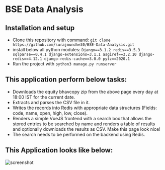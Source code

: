 # BSE Data Analysis

## Installation and setup

- Clone this repository with command: `git clone https://github.com/surajmundhe30/BSE-Data-Analysis.git`
- install below all python modules: 
`Django==3.1.2
    redis==3.5.3
    sqlparse==0.4.1
    django-extensions=3.1.1
    asgiref==3.2.10
    django-redis==4.12.1
    django-redis-cache==3.0.0
    pytz==2020.1`
 - Run the project with `python3 manage.py runserver`



## This application perform below tasks:

- Downloads the equity bhavcopy zip from the above page every day at 18:00 IST for the current date.
- Extracts and parses the CSV file in it.
- Writes the records into Redis with appropriate data structures (Fields: code, name, open, high, low, close).
- Renders a simple VueJS frontend with a search box that allows the stored entries to be searched by name and renders a table of results and optionally downloads the results as CSV. Make this page look nice!
- The search needs to be performed on the backend using Redis.

## This Application looks like below: 
![screenshot](https://user-images.githubusercontent.com/84240273/118405753-d207ac80-b696-11eb-8a95-7f0916d44c8c.PNG)
